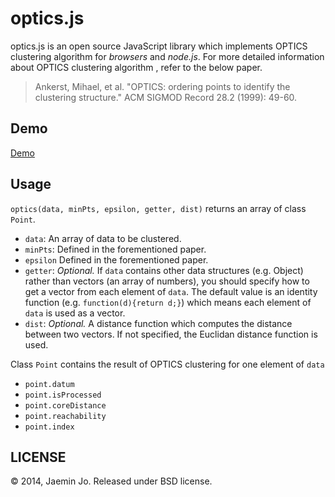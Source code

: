 # optics.js

optics.js is an open source JavaScript library which implements OPTICS clustering algorithm for *browsers* and *node.js*. For more detailed information about OPTICS clustering algorithm , refer to the below paper.
> Ankerst, Mihael, et al. "OPTICS: ordering points to identify the clustering structure." ACM SIGMOD Record 28.2 (1999): 49-60.

## Demo
[Demo](http://e-.github.io/optics.js/demo/)

## Usage
`optics(data, minPts, epsilon, getter, dist)` returns an array of class `Point`.
  
* `data`: An array of data to be clustered.
* `minPts`: Defined in the forementioned paper.
* `epsilon` Defined in the forementioned paper.
* `getter`: *Optional.* If `data` contains other data structures (e.g. Object) rather than vectors (an array of numbers), you should specify how to get a vector from each element of `data`. The default value is an identity function (e.g. `function(d){return d;}`) which means each element of `data` is used as a vector.
* `dist`: *Optional.* A distance function which computes the distance between two vectors. If not specified, the Euclidan distance function is used.

Class `Point` contains the result of OPTICS clustering for one element of `data`

* `point.datum` 
* `point.isProcessed` 
* `point.coreDistance` 
* `point.reachability` 
* `point.index` 
   
## LICENSE
&copy; 2014, Jaemin Jo. Released under BSD license.
